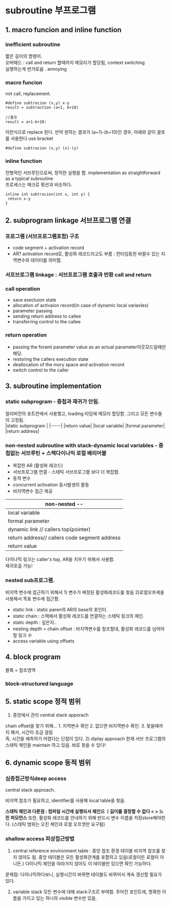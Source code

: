 # subroutine 부프로그램

## 1. macro funcion and inline function 
### inefficient subroutine 
짧은 길이의 명령어.  
오버헤드 : call and return 할때까지 메모리가 할당됨, context switching  
실행하는게 번거로움 . annoying  

### macro funcion 
not call, replacement.  
```
#define subtracion (x,y) x-y  
result = subtraction (a+1, b+10)

//결과
result = a+1-b+10: 
```

이런식으로 replace 된다. 만약 원하는 결과가 (a+1)-(b+10)인 경우, 아래와 같이 괄호를 사용한다 use bracket 
```
#define subtracion (x,y) (x)-(y)  
```


### inline function 
전형적인 서브루틴으로써, 정직한 실행을 함.  implementation as straightforward as a typical subroutine  
프로세스는 매크로 펑션과 비슷하다.

```
inline int subtracion(int x, int y) {
 return x-y
}
```
## 2. subprogram linkage 서브프로그램 연결 
### 프로그램 (서브프로그램포함) 구조
- code segment + activation record
- AR? activation record로, 활성화 레코드라고도 부름 : 런타임동한 바뀔수 있는 지역변수와 데이터를 의미함.

### 서프브로그램 linkage : 서브프로그램 호출과 반환 call and return

### call operation 
- save exectuion state
- allocation of activaion record(in case of dynamic local variavles)
- parameter passing
- sending return address to callee
- transferring control to the callee

### return operation
- passing the foraml parameter value as an actual parameter아웃모드일때만 해당.
- restoring the callers execution state
- deallocation of the mory space and activation record
- switch control to the caller

## 3. subroutine implementation  
### static subprogram - 중첩과 재귀가 안됨. 
얼리버전의 포트란에서 사용했고, loading 타임에 메모리 할당함. 그리고 모든 변수들이 고정됨.  
|static subprogram  |
|-----|
|return value|
|local variable|
|formal parameter|
|return address|

### non-nested subroutine with stack-dynamic local variables - 중첩없는 서브루틴 + 스택다이나믹 로컬 배리어블 
- 복잡한 AR (활성화 레코드)
- 서브프로그램 연결 - 스태틱 서브프로그램 보다 더 복잡함.
- 동적 변수
- concurrent activation 동시발생의 활동
- 비지역변수 접근 제공
   
|non-nested -- |
|-----|
|local variable|
|formal parameter|
|dynamic link // callers top(pointer)| 
|return address// callers code segment address|
|return value|

다이나믹 링크는 caller's top, AR을 지우기 위해서 사용함.  
재귀호출 가능!  

### nested sub프로그램. 
비지역 변수에 접근하기 위해서 1) 변수가 배정된 활성화레코드를 찾음 2)로컬오프세을 사용해서 목표 변수에 접근함.  

- static link : static paren의 AR의 base의 포인터.
- static chain : 스택에서 활성화 레코드를 연결하는 스태틱 링크의 체인.
- static depth : 깊은지..
- nesting depth = chain offset : 비지역변수를 참조할대, 활성화 레코드를 넘어야할 링크 수
- access variable using offsets

## 4. block program 
블록 = 참조영역 

### block-structured language 

## 5. static scope 정적 범위
1) 중앙에서 관리 central stack apporach

chain offset을 찾기 위해... 1. 지역변수 확인 2. 없으면 비지역변수 확인. 3. 찾을때까지 해서, 시간이 조금 걸림   
즉, 시간을 예측하기 어렵다는 단점이 있다. 
2) diplay approach
현재 서브 프로그램의 스태틱 체인을 maintain 하고 있음. 
바로 찾을 수 있다!

## 6. dynamic scope 동적 범위
### 심층접근방식deep access 
central stack approach. 

비지역 참조가 필요하고, identifier를 사용해 local table을 찾음.  

**스태틱 체인과 다른점 : 컴파일 시간에 실행되서 체인으 ㅣ길이를 결정할 수 없다 = > 느린 퍼모먼스**
또한, 활성화 레코드를 안내하기 위해 반드시 변수 이름을 저장store해야한다. 
(스태틱 범위는 오진 체인과 로컬 오프셋만 요구됨)  

### shallow access 피상접근방법
1) central reference environment table : 중앙 참조 환경 테이블
비지역 참조를 찾지 않아도 됨. 중앙 테이블은 모든 활성화관계를 포함하고 있음(로컬이든 로컬이 아니든.)
다이나믹 체인을 따라가지 않아도 이 테이블만 있으면 확인 가능하다.

문제점: 다이나믹하다보니, 실행시간이 바뀌면 테이블도 바뀌어서 계속 갱신할 필요가 있다.  

2) variable stack
모든 변수에 대해 stack구조르 부여함. 주어진 포인트에, 명확한 이름을 가지고 있는 하나의 visible 변수만 있음. 
